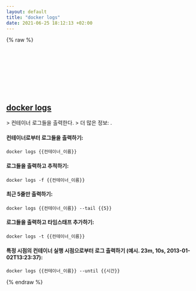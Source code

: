 ```yaml
---
layout: default
title: "docker logs"
date: 2021-06-25 18:12:13 +02:00
---
```

{% raw %}
<h2 id="docker-logs">
  <a href="/ko/common/docker-logs.html">docker logs</a> <a href="#docker-logs"><svg class="icon">
    <use href="/assets/images/unicode_sprite.svg#link" />
  </svg></a>
</h2>
> 컨테이너 로그들을 출력한다.
> 더 많은 정보: <https://docs.docker.com/engine/reference/commandline/logs>.

#### 컨테이너로부터 로그들을 출력하기:
```shell
docker logs {{컨테이너_이름}}
```
#### 로그들을 출력하고 추적하기:
```shell
docker logs -f {{컨테이너_이름}}
```
#### 최근 5줄만 출력하기:
```shell
docker logs {{컨테이너_이름}} --tail {{5}}
```
#### 로그들을 출력하고 타임스태프 추가하기:
```shell
docker logs -t {{컨테이너_이름}}
```
#### 특정 시점의 컨테이너 실행 시점으로부터 로그 출력하기 (예시. 23m, 10s, 2013-01-02T13:23:37):
```shell
docker logs {{컨테이너_이름}} --until {{시간}}
```
{% endraw %}